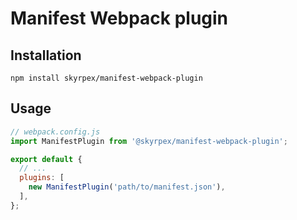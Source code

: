 # Manifest Webpack plugin

## Installation

`npm install skyrpex/manifest-webpack-plugin`

## Usage

```js
// webpack.config.js
import ManifestPlugin from '@skyrpex/manifest-webpack-plugin';

export default {
  // ...
  plugins: [
    new ManifestPlugin('path/to/manifest.json'),
  ],
};
```
